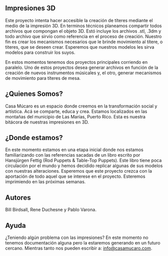 ## Impresiones 3D

Este proyecto intenta hacer accesible la creación de títeres mediante el medio de la impresión 3D. En terminos técnicos planeamos compartir todos archivos que compongan el objeto 3D. Estó incluye los archivos .stl, .3dm y todo archivo que sirvío como referencia en el proceso de creación. Nuestro fin es crear los mecanismos necesarios que le brinde movimiento al títere, o titeres, que se deseen crear. Esperemos que nuestros modelos les sirva modelos para construir los suyos. 

En estos momentos tenemos dos proyectos principales corriendo en paralelo. Uno de estos proyectos desea generar archivos en función de la creación de nuevos instrumentos músicales y, el otro, generar mecanismos de movimiento para títeres de mesa.

## ¿Quienes Somos?

Casa Múcaro es un espacio donde creemos en la transformación social y artística. Acá se comparte, educa y crea. Estamos localizados en las montañas del municipio de Las Marías, Puerto Rico. Esta es nuestra bitácora de nuestras impresiones en 3D.

## ¿Donde estamos?
En este momento estamos en una etapa inicial donde nos estamos familiarizando con las referencias sacadas de un libro escrito por Hansjürgen Fettig (Rod Puppets & Table-Top Puppets). Este libro tiene poca circulación por el mundo y hemos decidido replicar algunas de sus modelos con nuestras alteraciones. Esperemos que este proyecto crezca con la aportación de todo aquel que se interese en el proyecto. Esteremos imprimiendo en las próximas semanas.

## Autores
Bill Birdsall, Rene Duchesne y Pablo Varona.

## Ayuda
¿Teniendo algún problema con las impresiones? En este momento no tenemos documentación alguna pero la estaremos generando en un futuro cercano. Mientras tanto nos pueden escribir a: <a href="mailto:info@casamucaro.com">info@casamucaro.com</a>.